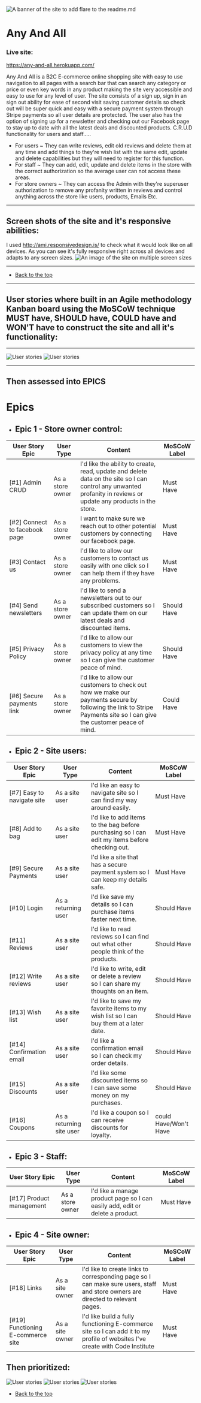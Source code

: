 ![A banner of the site to add flare to the readme.md](media/any-and-all-banner.jpg)

# Any And All

### Live site:

https://any-and-all.herokuapp.com/

Any And All is a B2C E-commerce online shopping site with easy to use navigation to all pages with a search bar that can search any category or price or even key words in any product making the site very accessible and easy to use for any level of user.
The site consists of a sign up, sign in an sign out ability for ease of second visit saving customer details so check out will be super quick and easy with a secure payment system through Stripe payments so all user details are protected.
The user also has the option of signing up for a newsletter and checking out our Facebook page to stay up to date with all the latest deals and discounted products.
C.R.U.D functionality for users and staff..... 
- For users ~ They can write reviews, edit old reviews and delete them at any time and add things to they're wish list with the same edit, update and delete capabilities but they will need to register for this function.
- For staff ~ They can add, edit, update and delete items in the store with the correct authorization so the average user can not access these areas.
- For store owners ~ They can access the Admin with they're superuser authorization to remove any profanity written in reviews and control anything across the store like users, products, Emails Etc.
---

##  Screen shots of the site and it's responsive abilities:


I used http://ami.responsivedesign.is/ to check what it would look like on all devices.
As you can see it's fully responsive right across all devices and adapts to any screen sizes.
![An image of the site on multiple screen sizes](media/any-and-all-responsive.jpg)

---

- [Back to the top](#any-and-all)

---

## User stories where built in an Agile methodology Kanban board using the MoSCoW technique MUST have, SHOULD have, COULD have and WON'T have to construct the site and all it's functionality:
---

![User stories](media/any-and-all-agile-method5.jpg)
![User stories](media/any-and-all-agile-method4.jpg)

---

## Then assessed into EPICS 
# Epics

* ## Epic 1 - Store owner control: 

|  User Story Epic  |    User Type   |  Content  |  MoSCoW Label |
| --------------- | -------------- | --------- | -------------|
| [#1] Admin CRUD  |  As a store owner  |  I'd like the ability to create, read, update and delete data on the site so I can control any unwanted profanity in reviews or update any products in the store.  |  Must Have  |
| [#2] Connect to facebook page  |  As a store owner  |  I want to make sure we reach out to other potential customers by connecting our facebook page.|  Must Have  |
| [#3] Contact us  |  As a store owner  |  I'd like to allow our customers to contact us easily with one click so I can help them if they have any problems.|  Must Have  |
| [#4] Send newsletters  |  As a store owner  |  I'd like to send a newsletters out to our subscribed customers so I can update them on our latest deals and discounted items.|  Should Have  |
| [#5] Privacy Policy |  As a store owner  |  I'd like to allow our customers to view the privacy policy at any time so I can give the customer peace of mind.|  Should Have  |
| [#6] Secure payments link |  As a store owner  |  I'd like to allow our customers to check out how we make our payments secure by following the link to Stripe Payments site so I can give the customer peace of mind.|  Could Have  |

* ## Epic 2 - Site users:
|  User Story Epic |    User Type   |  Content  |  MoSCoW Label  |
| --------------- | -------------- | --------- | -------------|
| [#7]  Easy to navigate site  |  As a site user  |  I'd like an easy to navigate site so I can find my way around easily.|  Must Have  |
| [#8] Add to bag  |  As a site user  |  I'd like to add items to the bag before purchasing so I can edit my items before checking out.|  Must Have  |
| [#9] Secure Payments  |  As a site user  | I'd like a site that has a secure payment system so I can keep my details safe.|  Must Have  |
| [#10] Login  |  As a returning user  | I'd like save my details so I can purchase items faster next time.|  Should Have  |
| [#11] Reviews  |  As a site user  | I'd like to read reviews so I can find out what other people think of the products.|  Should Have  |
| [#12] Write reviews  |  As a site user  |  I'd like to write, edit or delete a review so I can share my thoughts on an item.|  Should Have  |
| [#13] Wish list  |  As a site user  |  I'd like to save my favorite items to my wish list so I can buy them at a later date.|  Should Have  |
| [#14] Confirmation email  |  As a site user  |   I'd like a confirmation email so I can check my order details.|  Should Have  |
| [#15] Discounts  |  As a site user  |    I'd like some discounted items so I can save some money on my purchases.|  Should Have  |
| [#16] Coupons  |  As a returning site user  |   I'd like a coupon so I can receive discounts for loyalty.|  could Have/Won't Have  |

* ## Epic 3 - Staff:
|  User Story Epic |    User Type   |  Content  | MoSCoW Label |
| --------------- | -------------- | --------- | -------------|
| [#17]  Product management | As a store owner  | I'd like a manage product page so I can easily add, edit or delete a product.| Must Have |

* ## Epic 4 - Site owner:
|  User Story Epic |    User Type   |  Content  | MoSCoW Label |
| --------------- | -------------- | --------- | -------------|
| [#18]  Links | As a site owner  | I'd like to create links to corresponding page so I can make sure users, staff and store owners are directed to relevant pages.| Must Have |
| [#19]  Functioning E-commerce site | As a site owner  | I'd like build a fully functioning E-commerce site so I can add it to my profile of websites I've create with Code Institute| Must Have |

## Then prioritized: 

![User stories](media/any-and-all-agile-method1.jpg)
![User stories](media/any-and-all-agile-method2.jpg)
![User stories](media/any-and-all-agile-method3.jpg)

- [Back to the top](#urais-thai-kitchen)